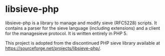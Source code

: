 libsieve-php
============

libsieve-php is a library to manage and modify sieve (RFC5228) scripts. It contains a parser for the sieve language (including extensions) and a client for the managesieve protocol. It is written entirely in PHP 5.

This project is adopted from the discontinued PHP sieve library available at https://sourceforge.net/projects/libsieve-php/.

